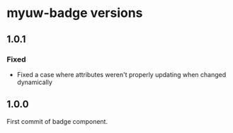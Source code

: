 # myuw-badge versions

## 1.0.1

### Fixed
- Fixed a case where attributes weren't properly updating when changed dynamically

## 1.0.0

First commit of badge component.